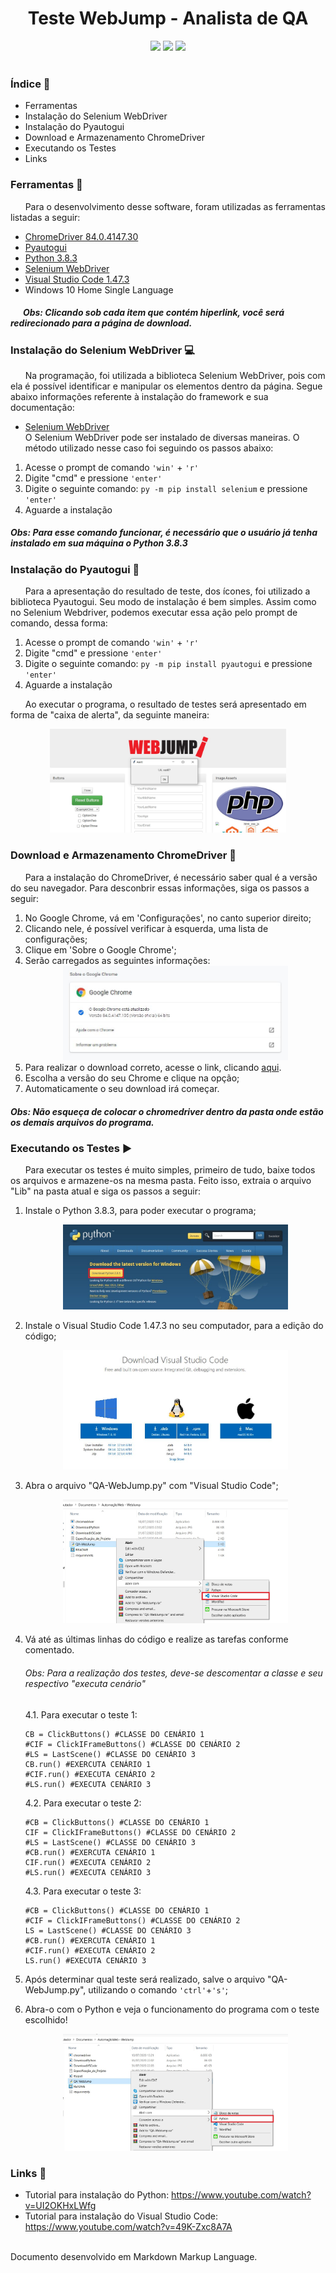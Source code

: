 <h1>
    <div align='center'>Teste WebJump - Analista de QA</div>
</h1>
<div align='center'>
    <img src="http://img.shields.io/static/v1?label=python%20&message=3.8.3&color=yellow&logo=python"/>
    <img src="http://img.shields.io/static/v1?label=VS Code%20&message=1.47.3&color=blue&logo=visual-studio-code"/>
    <img src="http://img.shields.io/static/v1?label=status%20&message=concluded&color=-green"/>
</div>
</br>

### Índice :scroll: 
- Ferramentas
- Instalação do Selenium WebDriver
- Instalação do Pyautogui
- Download e Armazenamento ChromeDriver
- Executando os Testes
- Links

### Ferramentas :wrench:

&nbsp;&nbsp;&nbsp;&nbsp;&nbsp;&nbsp;Para o desenvolvimento desse software, foram utilizadas as ferramentas listadas a seguir:



- [ChromeDriver 84.0.4147.30](https://sites.google.com/a/chromium.org/chromedriver/downloads)
- [Pyautogui](https://pyautogui.readthedocs.io/en/latest/)
- [Python 3.8.3](https://www.python.org/downloads/)
- [Selenium WebDriver](https://selenium-python.readthedocs.io/installation.html#)
- [Visual Studio Code 1.47.3](https://code.visualstudio.com/download)
- Windows 10 Home Single Language

##### &nbsp;&nbsp;&nbsp;&nbsp;&nbsp;&nbsp;Obs: Clicando sob cada item que contém hiperlink, você será redirecionado para a página de download.

### Instalação do Selenium WebDriver :computer:
&nbsp;&nbsp;&nbsp;&nbsp;&nbsp;&nbsp;Na programação, foi utilizada a biblioteca Selenium WebDriver, pois com ela é possível identificar e manipular os elementos dentro da página. Segue abaixo informações referente à instalação do framework e sua documentação:
- [Selenium WebDriver](https://selenium-python.readthedocs.io/)</br>
O Selenium WebDriver pode ser instalado de diversas maneiras. O método utilizado nesse caso foi seguindo os passos abaixo:
1. Acesse o prompt de comando `'win'` + `'r'`
2. Digite "cmd" e pressione `'enter'`
3. Digite o seguinte comando: `py -m pip install selenium` e pressione `'enter'`
4. Aguarde a instalação

##### Obs: Para esse comando funcionar, é necessário que o usuário já tenha instalado em sua máquina o Python 3.8.3

### Instalação do Pyautogui :rocket:
&nbsp;&nbsp;&nbsp;&nbsp;&nbsp;&nbsp;Para a apresentação do resultado de teste, dos ícones, foi utilizado a biblioteca Pyautogui. Seu modo de instalação é bem simples. Assim como no Selenium Webdriver, podemos executar essa ação pelo prompt de comando, dessa forma:
1. Acesse o prompt de comando `'win'` + `'r'`
2. Digite "cmd" e pressione `'enter'`
3. Digite o seguinte comando: `py -m pip install pyautogui` e pressione `'enter'`
4. Aguarde a instalação

&nbsp;&nbsp;&nbsp;&nbsp;&nbsp;&nbsp;Ao executar o programa, o resultado de testes será apresentado em forma de "caixa de alerta", da seguinte maneira:
    <div align='center'>
        <img src='/Readme-Images/Alerta_Teste.jpg' width=75% height= 75%>
    </div>

### Download e Armazenamento ChromeDriver :file_folder:
&nbsp;&nbsp;&nbsp;&nbsp;&nbsp;&nbsp;Para a instalação do ChromeDriver, é necessário saber qual é a versão do seu navegador. Para desconbrir essas informações, siga os passos a seguir:
1. No Google Chrome, vá em 'Configurações', no canto superior direito;
2. Clicando nele, é possível verificar à esquerda, uma lista de configurações;
3. Clique em 'Sobre o Google Chrome';
4. Serão carregados as seguintes informações:
   <div align='center'>
    <img src='/Readme-Images/AboutChrome.JPG' width=75% height= 75%>
   <div>
5. Para realizar o download correto, acesse o link, clicando [aqui](https://sites.google.com/a/chromium.org/chromedriver/downloads).
6. Escolha a versão do seu Chrome e clique na opção;
7. Automaticamente o seu download irá começar.
    
##### Obs: Não esqueça de colocar o chromedriver dentro da pasta onde estão os demais arquivos do programa.

### Executando os Testes :arrow_forward:
&nbsp;&nbsp;&nbsp;&nbsp;&nbsp;&nbsp;Para executar os testes é muito simples, primeiro de tudo, baixe todos os arquivos e armazene-os na mesma pasta. Feito isso, extraia o arquivo "Lib" na pasta atual e siga os passos a seguir:

1. Instale o Python 3.8.3, para poder executar o programa;
   <div align='center'>
    <img src='/Readme-Images/DownloadPython.JPG' width=75% height= 75%>
   </div>
2. Instale o Visual Studio Code 1.47.3 no seu computador, para a edição do código;
   <div align='center'>
    <img src='/Readme-Images/DownloadVSCode.JPG' width=75% height= 75%>
   </div>
3. Abra o arquivo "QA-WebJump.py" com "Visual Studio Code";
   <div align='center'>
    <img src='/Readme-Images/Etapa3.jpg' width=75% height= 75%>
   </div>
4. Vá até as últimas linhas do código e realize as tarefas conforme comentado.
   ###### Obs: Para a realização dos testes, deve-se descomentar a classe e seu respectivo "executa cenário"

    4.1. Para executar o teste 1: 
    ```(Python)
    CB = ClickButtons() #CLASSE DO CENÁRIO 1 
    #CIF = ClickIFrameButtons() #CLASSE DO CENÁRIO 2
    #LS = LastScene() #CLASSE DO CENÁRIO 3
    CB.run() #EXERCUTA CENÁRIO 1
    #CIF.run() #EXECUTA CENÁRIO 2
    #LS.run() #EXECUTA CENÁRIO 3
    ```

    4.2. Para executar o teste 2:
    ```(Python)
    #CB = ClickButtons() #CLASSE DO CENÁRIO 1 
    CIF = ClickIFrameButtons() #CLASSE DO CENÁRIO 2
    #LS = LastScene() #CLASSE DO CENÁRIO 3
    #CB.run() #EXERCUTA CENÁRIO 1
    CIF.run() #EXECUTA CENÁRIO 2
    #LS.run() #EXECUTA CENÁRIO 3
    ```

    4.3. Para executar o teste 3:
    ```(Python)
    #CB = ClickButtons() #CLASSE DO CENÁRIO 1 
    #CIF = ClickIFrameButtons() #CLASSE DO CENÁRIO 2
    LS = LastScene() #CLASSE DO CENÁRIO 3
    #CB.run() #EXERCUTA CENÁRIO 1
    #CIF.run() #EXECUTA CENÁRIO 2
    LS.run() #EXECUTA CENÁRIO 3
    ```


5. Após determinar qual teste será realizado, salve o arquivo "QA-WebJump.py", utilizando o comando `'ctrl'`+`'s'`;
6. Abra-o com o Python e veja o funcionamento do programa com o teste escolhido! 

   <div align='center'>
    <img src='/Readme-Images/Etapa6.jpg' width=75% height= 75%>
   </div>

### Links :link:

- Tutorial para instalação do Python: https://www.youtube.com/watch?v=UI2OKHxLWfg
- Tutorial para instalação do Visual Studio Code: https://www.youtube.com/watch?v=49K-Zxc8A7A
</br>
Documento desenvolvido em Markdown Markup Language.
